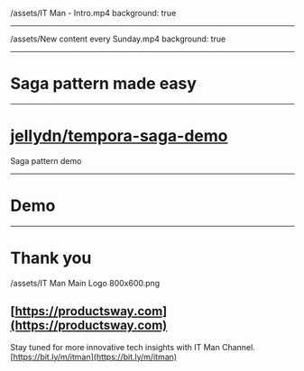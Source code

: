 /assets/IT Man - Intro.mp4
background: true

---

/assets/New content every Sunday.mp4
background: true

---

# Saga pattern made easy

---

# [jellydn/tempora-saga-demo](https://github.com/jellydn/tempora-saga-demo)

Saga pattern demo

---

# Demo

---

# Thank you

/assets/IT Man Main Logo 800x600.png

## [https://productsway.com](https://productsway.com)

Stay tuned for more innovative tech insights with IT Man Channel.
[https://bit.ly/m/itman](https://bit.ly/m/itman)
